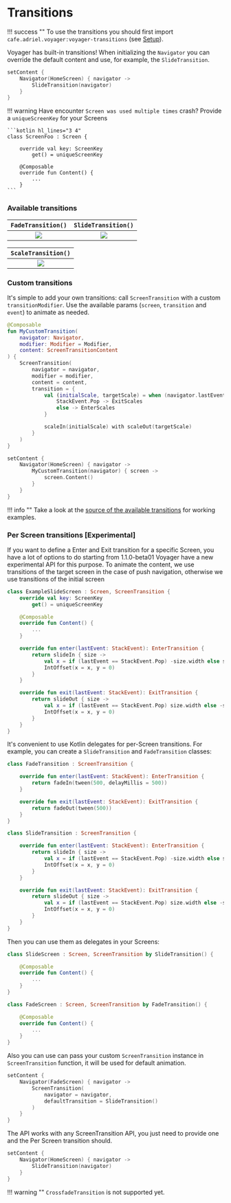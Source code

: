 # Transitions

!!! success ""
    To use the transitions you should first import `cafe.adriel.voyager:voyager-transitions` (see [Setup](setup.md)).

Voyager has built-in transitions! When initializing the `Navigator` you can override the default content and use, for example, the `SlideTransition`.

```kotlin
setContent {
    Navigator(HomeScreen) { navigator ->
        SlideTransition(navigator)
    }
}
```

!!! warning
    Have encounter `Screen was used multiple times` crash? Provide a `uniqueScreenKey` for your Screens

    ```kotlin hl_lines="3 4"
    class ScreenFoo : Screen {
        
        override val key: ScreenKey
            get() = uniqueScreenKey
    
        @Composable
        override fun Content() {
            ...
        }
    ```

### **Available transitions**

|      `FadeTransition()`      |      `SlideTransition()`      |
|:----------------------------:|:-----------------------------:|
| ![](./media/assets/fade.gif) | ![](./media/assets/slide.gif) |

|      `ScaleTransition()`      |
|:-----------------------------:|
| ![](./media/assets/scale.gif) |

### Custom transitions

It's simple to add your own transitions: call `ScreenTransition` with a custom `transitionModifier`. Use the available params (`screen`, `transition` and `event`) to animate as needed.

```kotlin
@Composable
fun MyCustomTransition(
    navigator: Navigator,
    modifier: Modifier = Modifier,
    content: ScreenTransitionContent
) {
    ScreenTransition(
        navigator = navigator,
        modifier = modifier,
        content = content,
        transition = {
            val (initialScale, targetScale) = when (navigator.lastEvent) {
                StackEvent.Pop -> ExitScales
                else -> EnterScales
            }

            scaleIn(initialScale) with scaleOut(targetScale)
        }
    )
}

setContent {
    Navigator(HomeScreen) { navigator ->
        MyCustomTransition(navigator) { screen ->
            screen.Content()
        }
    }
}
```

!!! info ""
    Take a look at the [source of the available transitions](https://github.com/adrielcafe/voyager/tree/main/voyager-transitions/src/commonMain/kotlin/cafe/adriel/voyager/transitions) for working examples.

### Per Screen transitions [Experimental]

If you want to define a Enter and Exit transition for a specific Screen, you have a lot of options to do
starting from 1.1.0-beta01 Voyager have a new experimental API for this purpose.
To animate the content, we use transitions of the target screen in the case of push navigation, otherwise we use transitions of the initial screen 

```kotlin
class ExampleSlideScreen : Screen, ScreenTransition {
    override val key: ScreenKey
        get() = uniqueScreenKey

    @Composable
    override fun Content() {
        ...
    }

    override fun enter(lastEvent: StackEvent): EnterTransition {
        return slideIn { size ->
            val x = if (lastEvent == StackEvent.Pop) -size.width else size.width
            IntOffset(x = x, y = 0)
        }
    }

    override fun exit(lastEvent: StackEvent): ExitTransition {
        return slideOut { size ->
            val x = if (lastEvent == StackEvent.Pop) size.width else -size.width
            IntOffset(x = x, y = 0)
        }
    }
}
```

It's convenient to use Kotlin delegates for per-Screen transitions. For example, you can create a `SlideTransition` and `FadeTransition` classes:

```kotlin
class FadeTransition : ScreenTransition {

    override fun enter(lastEvent: StackEvent): EnterTransition {
        return fadeIn(tween(500, delayMillis = 500))
    }

    override fun exit(lastEvent: StackEvent): ExitTransition {
        return fadeOut(tween(500))
    }
}

class SlideTransition : ScreenTransition {

    override fun enter(lastEvent: StackEvent): EnterTransition {
        return slideIn { size ->
            val x = if (lastEvent == StackEvent.Pop) -size.width else size.width
            IntOffset(x = x, y = 0)
        }
    }

    override fun exit(lastEvent: StackEvent): ExitTransition {
        return slideOut { size ->
            val x = if (lastEvent == StackEvent.Pop) size.width else -size.width
            IntOffset(x = x, y = 0)
        }
    }
}
```

Then you can use them as delegates in your Screens:

```kotlin
class SlideScreen : Screen, ScreenTransition by SlideTransition() {

    @Composable
    override fun Content() {
        ...
    }
}

class FadeScreen : Screen, ScreenTransition by FadeTransition() {

    @Composable
    override fun Content() {
        ...
    }
}
```

Also you can use can pass your custom `ScreenTransition` instance in `ScreenTransition` function, it will be used for default animation.

```kotlin
setContent {
    Navigator(FadeScreen) { navigator ->
        ScreenTransition(
            navigator = navigator,
            defaultTransition = SlideTransition()
        )
    }
}
```

The API works with any ScreenTransition API, you just need to provide one and the Per Screen transition should.
```kotlin
setContent {
    Navigator(HomeScreen) { navigator ->
        SlideTransition(navigator)
    }
}
```

!!! warning ""
    `CrossfadeTransition` is not supported yet.